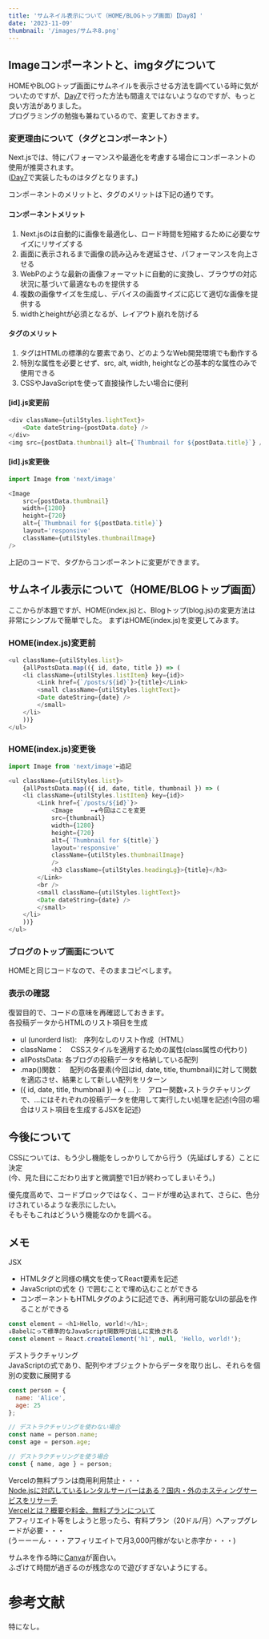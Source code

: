 ```yaml
---
title: 'サムネイル表示について（HOME/BLOGトップ画面）【Day8】'
date: '2023-11-09'
thumbnail: '/images/サムネ8.png'
---
```


## Imageコンポーネントと、imgタグについて
HOMEやBLOGトップ画面にサムネイルを表示させる方法を調べている時に気がついたのですが、[Day7](/posts/day7.md)で行った方法も間違えではないようなのですが、もっと良い方法がありました。  
プログラミングの勉強も兼ねているので、変更しておきます。  

### 変更理由について（タグとコンポーネント）
Next.jsでは、特にパフォーマンスや最適化を考慮する場合に<Image>コンポーネントの使用が推奨されます。  
([Day7](/posts/day7.md)で実装したものは<img>タグとなります。)

コンポーネントのメリットと、タグのメリットは下記の通りです。
#### <Image>コンポーネントメリット
1. Next.jsの<Image>は自動的に画像を最適化し、ロード時間を短縮するために必要なサイズにリサイズする
2. 画面に表示されるまで画像の読み込みを遅延させ、パフォーマンスを向上させる
3. WebPのような最新の画像フォーマットに自動的に変換し、ブラウザの対応状況に基づいて最適なものを提供する
4. 複数の画像サイズを生成し、デバイスの画面サイズに応じて適切な画像を提供する
5.  widthとheightが必須となるが、レイアウト崩れを防げる

#### <img>タグのメリット
1. <img>タグはHTMLの標準的な要素であり、どのようなWeb開発環境でも動作する
2. 特別な属性を必要とせず、src, alt, width, heightなどの基本的な属性のみで使用できる
3. CSSやJavaScriptを使って直接操作したい場合に便利


#### [id].js変更前
```js
<div className={utilStyles.lightText}>
    <Date dateString={postData.date} />
</div>
<img src={postData.thumbnail} alt={`Thumbnail for ${postData.title}`} />　←★今回追記するもの
```

#### [id].js変更後
```javascript
import Image from 'next/image'

<Image
    src={postData.thumbnail}
    width={1280}
    height={720} 
    alt={`Thumbnail for ${postData.title}`}
    layout='responsive'
    className={utilStyles.thumbnailImage}
/>   
```

上記のコードで、タグからコンポーネントに変更ができます。

## サムネイル表示について（HOME/BLOGトップ画面）
ここからが本題ですが、HOME(index.js)と、Blogトップ(blog.js)の変更方法は非常にシンプルで簡単でした。
まずはHOME(index.js)を変更してみます。

### HOME(index.js)変更前
```js
<ul className={utilStyles.list}>
    {allPostsData.map(({ id, date, title }) => (
    <li className={utilStyles.listItem} key={id}>
        <Link href={`/posts/${id}`}>{title}</Link>
        <small className={utilStyles.lightText}>
        <Date dateString={date} />
        </small>
    </li>
    ))}
</ul>
```

### HOME(index.js)変更後
```js
import Image from 'next/image'←追記

<ul className={utilStyles.list}>
    {allPostsData.map(({ id, date, title, thumbnail }) => (
    <li className={utilStyles.listItem} key={id}>
        <Link href={`/posts/${id}`}>　
            <Image　　　←★今回はここを変更
            src={thumbnail}
            width={1280}
            height={720} 
            alt={`Thumbnail for ${title}`}
            layout='responsive'
            className={utilStyles.thumbnailImage}
            />
            <h3 className={utilStyles.headingLg}>{title}</h3>
        </Link>
        <br />
        <small className={utilStyles.lightText}>
        <Date dateString={date} />
        </small>
    </li>
    ))}
</ul>
```

### ブログのトップ画面について
HOMEと同じコードなので、そのままコピペします。

### 表示の確認



復習目的で、コードの意味を再確認しておきます。  
各投稿データからHTMLのリスト項目を生成
- ul (unorderd list):　序列なしのリスト作成（HTML）　
- className：　CSSスタイルを適用するための属性(class属性の代わり)
- allPostsData: 各ブログの投稿データを格納している配列
- .map()関数：　配列の各要素(今回はid, date, title, thumbnail)に対して関数を適応させ、結果として新しい配列をリターン
- ({ id, date, title, thumbnail }) => { ... }:　アロー関数+ストラクチャリングで、...にはそれぞれの投稿データを使用して実行したい処理を記述(今回の場合はリスト項目を生成するJSXを記述)

## 今後について
CSSについては、もう少し機能をしっかりしてから行う（先延ばしする）ことに決定  
(今、見た目にこだわり出すと微調整で1日が終わってしまいそう。)

優先度高めで、コードブロックではなく、コードが埋め込まれて、さらに、色分けされているような表示にしたい。  
そもそもこれはどういう機能なのかを調べる。

## メモ
JSX
- HTMLタグと同様の構文を使ってReact要素を記述
- JavaScriptの式を {} で囲むことで埋め込むことができる
- コンポーネントもHTMLタグのように記述でき、再利用可能なUIの部品を作ることができる

```js
const element = <h1>Hello, world!</h1>;
↓Babelにって標準的なJavaScript関数呼び出しに変換される
const element = React.createElement('h1', null, 'Hello, world!');
```

デストラクチャリング  
JavaScriptの式であり、配列やオブジェクトからデータを取り出し、それらを個別の変数に展開する
```js
const person = {
  name: 'Alice',
  age: 25
};

// デストラクチャリングを使わない場合
const name = person.name;
const age = person.age;

// デストラクチャリングを使う場合
const { name, age } = person;
```


Vercelの無料プランは商用利用禁止・・・  
[Node.jsに対応しているレンタルサーバーはある？国内・外のホスティングサービスをリサーチ](https://tomato-code.com/4128/)  
[Vercelとは？概要や料金、無料プランについて](https://dev-harry-next.com/infrastructure/vercel-detail)  
アフィリエイト等をしようと思ったら、有料プラン（20ドル/月）へアップグレードが必要・・・  
(うーーーん・・・アフィリエイトで月3,000円稼がないと赤字か・・・)

サムネを作る時に[Canva](https://www.canva.com/ja_jp/)が面白い。  
ふざけて時間が過ぎるのが残念なので遊びすぎないようにする。

# 参考文献
特になし。
